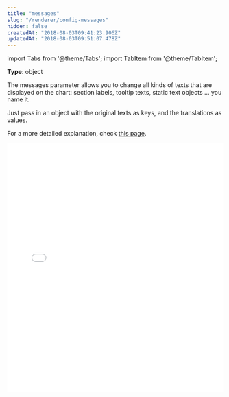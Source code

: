 ```yaml
---
title: "messages"
slug: "/renderer/config-messages"
hidden: false
createdAt: "2018-08-03T09:41:23.906Z"
updatedAt: "2018-08-03T09:51:07.478Z"
---
```


import Tabs from '@theme/Tabs';
import TabItem from '@theme/TabItem';

**Type**: object  

The messages parameter allows you to change all kinds of texts that are displayed on the chart: section labels, tooltip texts, static text objects ... you name it. 

Just pass in an object with the original texts as keys, and the translations as values.

For a more detailed explanation, check [this page](http://support.seats.io/integrating-seats-io/multi-language-i18n-support).

<iframe width="100%" height="580" src="//jsfiddle.net/seatsio/k2xvn8rq/embedded/js,html,result/" allowfullscreen="allowfullscreen" frameborder="0"></iframe>

